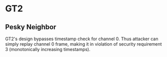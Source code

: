 # GT2
## Pesky Neighbor
GT2's design bypasses timestamp check for channel 0. Thus attacker can simply replay channel 0 frame, making it in violation of security requirement 3 (monotonically increasing timestamps).
